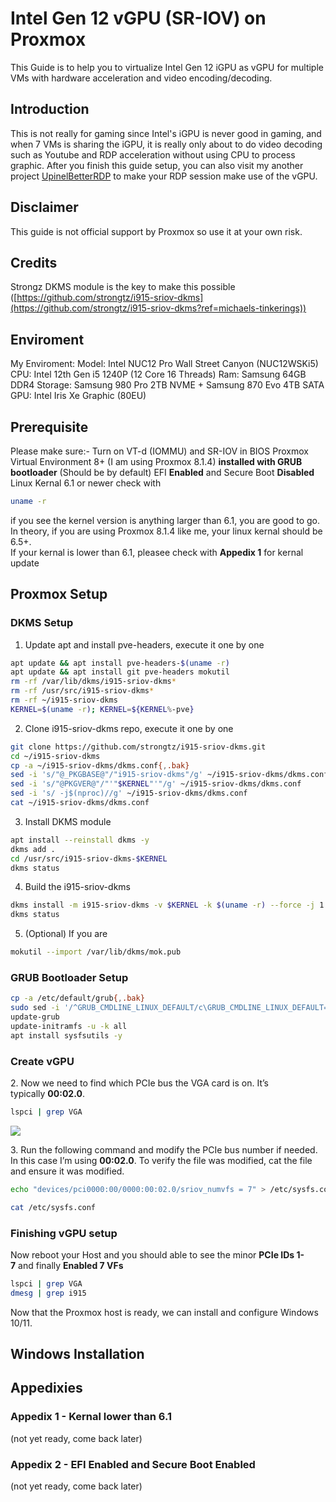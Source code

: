 # Intel Gen 12 vGPU (SR-IOV) on Proxmox
This Guide is to help you to virtualize Intel Gen 12 iGPU as vGPU for multiple VMs with hardware acceleration and video encoding/decoding.
## Introduction
This is not really for gaming since Intel's iGPU is never good in gaming, and when 7 VMs is sharing the iGPU, it is really only about to do video decoding such as Youtube and RDP acceleration without using CPU to process graphic.
After you finish this guide setup, you can also visit my another project [UpinelBetterRDP](https://github.com/Upinel/BetterRDP) to make your RDP session make use of the vGPU.
## Disclaimer
This guide is not official support by Proxmox so use it at your own risk.
## Credits
Strongz DKMS module is the key to make this possible ([https://github.com/strongtz/i915-sriov-dkms](https://github.com/strongtz/i915-sriov-dkms?ref=michaels-tinkerings))

## Enviroment
My Enviroment:
Model: Intel NUC12 Pro Wall Street Canyon (NUC12WSKi5)
CPU: Intel 12th Gen i5 1240P (12 Core 16 Threads)
Ram: Samsung 64GB DDR4
Storage: Samsung 980 Pro 2TB NVME + Samsung 870 Evo 4TB SATA
GPU: Intel Iris Xe Graphic (80EU)

## Prerequisite
Please make sure:-
Turn on VT-d (IOMMU) and SR-IOV in BIOS
Proxmox Virtual Environment 8+ (I am using Proxmox 8.1.4) **installed with GRUB bootloader** (Should be by default)
EFI **Enabled** and Secure Boot **Disabled**
Linux Kernal 6.1 or newer
check with
```bash
uname -r
```
if you see the kernel version is anything larger than 6.1, you are good to go. In theory, if you are using Proxmox 8.1.4 like me, your linux kernal should be 6.5+.  
If your kernal is lower than 6.1, pleasee check with **Appedix 1** for kernal update

## Proxmox Setup
### DKMS Setup
1. Update apt and install pve-headers, execute it one by one
```bash
apt update && apt install pve-headers-$(uname -r)
apt update && apt install git pve-headers mokutil
rm -rf /var/lib/dkms/i915-sriov-dkms*
rm -rf /usr/src/i915-sriov-dkms*
rm -rf ~/i915-sriov-dkms
KERNEL=$(uname -r); KERNEL=${KERNEL%-pve}
```
2. Clone i915-sriov-dkms repo, execute it one by one
```bash
git clone https://github.com/strongtz/i915-sriov-dkms.git
cd ~/i915-sriov-dkms
cp -a ~/i915-sriov-dkms/dkms.conf{,.bak}
sed -i 's/"@_PKGBASE@"/"i915-sriov-dkms"/g' ~/i915-sriov-dkms/dkms.conf
sed -i 's/"@PKGVER@"/"'"$KERNEL"'"/g' ~/i915-sriov-dkms/dkms.conf
sed -i 's/ -j$(nproc)//g' ~/i915-sriov-dkms/dkms.conf
cat ~/i915-sriov-dkms/dkms.conf
```
3. Install DKMS module
```bash
apt install --reinstall dkms -y
dkms add .
cd /usr/src/i915-sriov-dkms-$KERNEL
dkms status
```
4. Build the i915-sriov-dkms
```bash
dkms install -m i915-sriov-dkms -v $KERNEL -k $(uname -r) --force -j 1
dkms status
```
5. (Optional) If you are
```bash
mokutil --import /var/lib/dkms/mok.pub
```
### GRUB Bootloader Setup
```bash
cp -a /etc/default/grub{,.bak}
sudo sed -i '/^GRUB_CMDLINE_LINUX_DEFAULT/c\GRUB_CMDLINE_LINUX_DEFAULT="quiet intel_iommu=on iommu=pt i915.enable_guc=3 i915.max_vfs=7"' /etc/default/grub
update-grub
update-initramfs -u -k all
apt install sysfsutils -y
```

### Create vGPU
2\. Now we need to find which PCIe bus the VGA card is on. It’s typically **00:02.0**. 

```bash
lspci | grep VGA
```

[![](https://www.derekseaman.com/wp-content/uploads/2023-06-25_15-49-51-1024x83.jpg)](https://www.derekseaman.com/wp-content/uploads/2023-06-25_15-49-51.jpg)

3\. Run the following command and modify the PCIe bus number if needed. In this case I’m using **00:02.0**. To verify the file was modified, cat the file and ensure it was modified.

```bash
echo "devices/pci0000:00/0000:00:02.0/sriov_numvfs = 7" > /etc/sysfs.conf
```

```bash
cat /etc/sysfs.conf
```

### Finishing vGPU setup
Now reboot your Host and you should able to see the minor **PCIe IDs 1-7** and finally **Enabled 7 VFs**
```bash
lspci | grep VGA
dmesg | grep i915
```
Now that the Proxmox host is ready, we can install and configure Windows 10/11. 

## Windows Installation

## Appedixies
### Appedix 1 - Kernal lower than 6.1
(not yet ready, come back later)

### Appedix 2 - EFI  **Enabled** and Secure Boot **Enabled**
(not yet ready, come back later)
